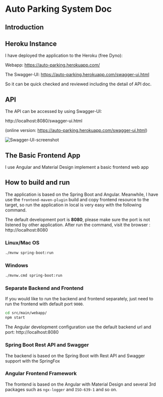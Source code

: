 # Auto Parking System Doc

## Introduction

## Heroku Instance

I have deployed the application to the Heroku (free Dyno):

Webapp: https://auto-parking.herokuapp.com/

The Swagger-UI: https://auto-parking.herokuapp.com/swagger-ui.html

So it can be quick checked and reviewed including the detail of API doc.

## API 

The API can be accessed by using Swagger-UI: 

http://localhost:8080/swagger-ui.html

(online version: https://auto-parking.herokuapp.com/swagger-ui.html)

![Swagger-UI-screenshot](/doc/img/api-swagger-ui.png)
 
## The Basic Frontend App

I use Angular and Material Design implement a basic frontend web app 

## How to build and run

The application is based on the Spring Boot and Angular. Meanwhile, I have use the `frontend-maven-plugin` build and copy frontend resource to the target, so run the application in local is very easy with the following command.

The default development port is **8080**, please make sure the port is not listened by other application. After run the command, visit the browser : http://localhost:8080

### Linux/Mac OS

```bash
./mvnw spring-boot:run
```

### Windows

```bash
./mvnw.cmd spring-boot:run
```

### Separate Backend and Frontend

If you would like to run the backend and frontend separately, just need to run the frontend with default port `9000`.

```bash
cd src/main/webapp/
npm start
```

The Angular development configuration use the default backend url and port: http://localhost:8080
 
### Spring Boot Rest API and Swagger

The backend is based on the Spring Boot with Rest API and Swagger support with the SpringFox

### Angular Frontend Framework

The frontend is based on the Angular with Material Design and several 3rd packages such as `ngx-logger` and `ISO-639-1` and so on.
